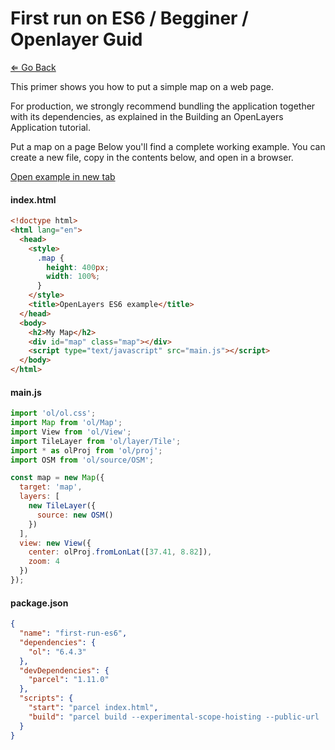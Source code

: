 # First run on ES6 / Begginer / Openlayer Guid

[⇐ Go Back](../README.md)

This primer shows you how to put a simple map on a web page.

For production, we strongly recommend bundling the application together with its dependencies, as explained in the Building an OpenLayers Application tutorial.

Put a map on a page
Below you'll find a complete working example. You can create a new file, copy in the contents below, and open in a browser.

[Open example in new tab](../../../examples/begginers/first-run-es6/)

#### index.html

```html
<!doctype html>
<html lang="en">
  <head>
    <style>
      .map {
        height: 400px;
        width: 100%;
      }
    </style>
    <title>OpenLayers ES6 example</title>
  </head>
  <body>
    <h2>My Map</h2>
    <div id="map" class="map"></div>
    <script type="text/javascript" src="main.js"></script>
  </body>
</html>
```

#### main.js

```js
import 'ol/ol.css';
import Map from 'ol/Map';
import View from 'ol/View';
import TileLayer from 'ol/layer/Tile';
import * as olProj from 'ol/proj';
import OSM from 'ol/source/OSM';

const map = new Map({
  target: 'map',
  layers: [
    new TileLayer({
      source: new OSM()
    })
  ],
  view: new View({
    center: olProj.fromLonLat([37.41, 8.82]),
    zoom: 4
  })
});
```

#### package.json

```json
{
  "name": "first-run-es6",
  "dependencies": {
    "ol": "6.4.3"
  },
  "devDependencies": {
    "parcel": "1.11.0"
  },
  "scripts": {
    "start": "parcel index.html",
    "build": "parcel build --experimental-scope-hoisting --public-url . index.html"
  }
}
```
